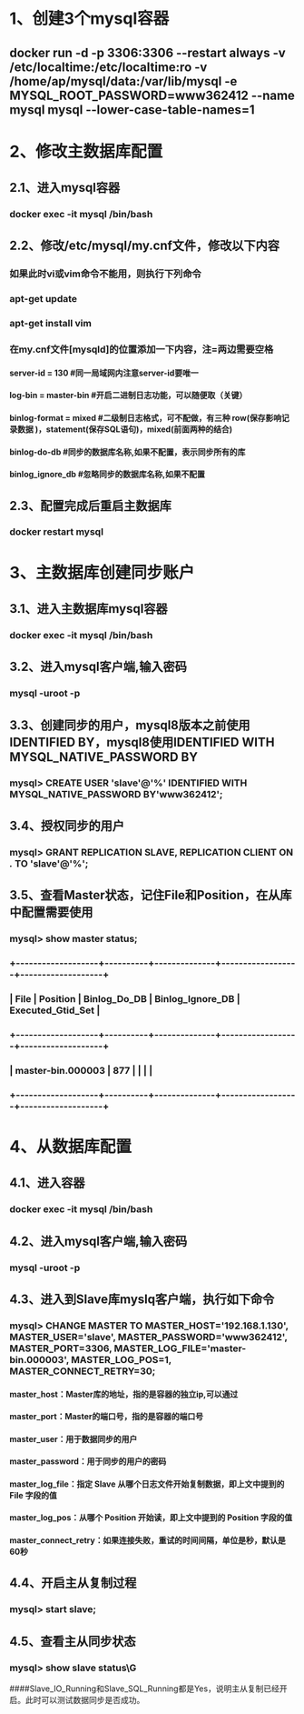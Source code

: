 # 1、创建3个mysql容器
## docker run -d -p 3306:3306 --restart always -v /etc/localtime:/etc/localtime:ro -v /home/ap/mysql/data:/var/lib/mysql -e MYSQL_ROOT_PASSWORD=www362412 --name mysql mysql --lower-case-table-names=1
# 2、修改主数据库配置
## 2.1、进入mysql容器
### docker exec -it mysql /bin/bash
## 2.2、修改/etc/mysql/my.cnf文件，修改以下内容
### 如果此时vi或vim命令不能用，则执行下列命令
### apt-get update
### apt-get install vim
### 在my.cnf文件[mysqld]的位置添加一下内容，注=两边需要空格
#### server-id = 130 #同一局域网内注意server-id要唯一
#### log-bin = master-bin  #开启二进制日志功能，可以随便取（关键）
#### binlog-format = mixed     #二级制日志格式，可不配做，有三种 row(保存影响记录数据 )，statement(保存SQL语句)，mixed(前面两种的结合)
#### binlog-do-db  #同步的数据库名称,如果不配置，表示同步所有的库
#### binlog_ignore_db #忽略同步的数据库名称,如果不配置
## 2.3、配置完成后重启主数据库 
### docker restart mysql
# 3、主数据库创建同步账户
## 3.1、进入主数据库mysql容器
### docker exec -it mysql /bin/bash
## 3.2、进入mysql客户端,输入密码
### mysql -uroot -p
## 3.3、创建同步的用户，mysql8版本之前使用IDENTIFIED BY，mysql8使用IDENTIFIED WITH MYSQL_NATIVE_PASSWORD BY
### mysql> CREATE USER 'slave'@'%' IDENTIFIED WITH MYSQL_NATIVE_PASSWORD BY'www362412';
## 3.4、授权同步的用户
### mysql> GRANT REPLICATION SLAVE, REPLICATION CLIENT ON *.* TO 'slave'@'%';
## 3.5、查看Master状态，记住File和Position，在从库中配置需要使用
### mysql> show master status;
### +-------------------+----------+--------------+------------------+-------------------+
### | File              | Position | Binlog_Do_DB | Binlog_Ignore_DB | Executed_Gtid_Set |
### +-------------------+----------+--------------+------------------+-------------------+
### | master-bin.000003 |      877 |              |                  |                   |
### +-------------------+----------+--------------+------------------+-------------------+
# 4、从数据库配置
## 4.1、进入容器
### docker exec -it mysql /bin/bash
## 4.2、进入mysql客户端,输入密码
### mysql -uroot -p
## 4.3、进入到Slave库myslq客户端，执行如下命令
### mysql> CHANGE MASTER TO MASTER_HOST='192.168.1.130', MASTER_USER='slave', MASTER_PASSWORD='www362412', MASTER_PORT=3306, MASTER_LOG_FILE='master-bin.000003', MASTER_LOG_POS=1, MASTER_CONNECT_RETRY=30;
#### master_host：Master库的地址，指的是容器的独立ip,可以通过
#### master_port：Master的端口号，指的是容器的端口号
#### master_user：用于数据同步的用户
#### master_password：用于同步的用户的密码
#### master_log_file：指定 Slave 从哪个日志文件开始复制数据，即上文中提到的 File 字段的值
#### master_log_pos：从哪个 Position 开始读，即上文中提到的 Position 字段的值
#### master_connect_retry：如果连接失败，重试的时间间隔，单位是秒，默认是60秒
## 4.4、开启主从复制过程
### mysql> start slave;
## 4.5、查看主从同步状态
### mysql> show slave status\G
####Slave_IO_Running和Slave_SQL_Running都是Yes，说明主从复制已经开启。此时可以测试数据同步是否成功。